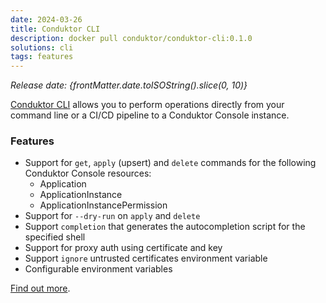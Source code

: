 ```yaml
---
date: 2024-03-26
title: Conduktor CLI
description: docker pull conduktor/conduktor-cli:0.1.0
solutions: cli
tags: features
---
```


*Release date: {frontMatter.date.toISOString().slice(0, 10)}*

[Conduktor CLI](/platform/reference/cli-reference/) allows you to perform operations directly from your command line or a CI/CD pipeline to a Conduktor Console instance.

### Features
- Support for `get`, `apply` (upsert) and `delete` commands for the following Conduktor Console resources:
    - Application
    - ApplicationInstance
    - ApplicationInstancePermission
 - Support for `--dry-run` on `apply` and `delete`
- Support `completion` that generates the autocompletion script for the specified shell
- Support for proxy auth using certificate and key
- Support `ignore` untrusted certificates environment variable
- Configurable environment variables

[Find out more](https://github.com/conduktor/ctl/releases/tag/v0.1.0).
